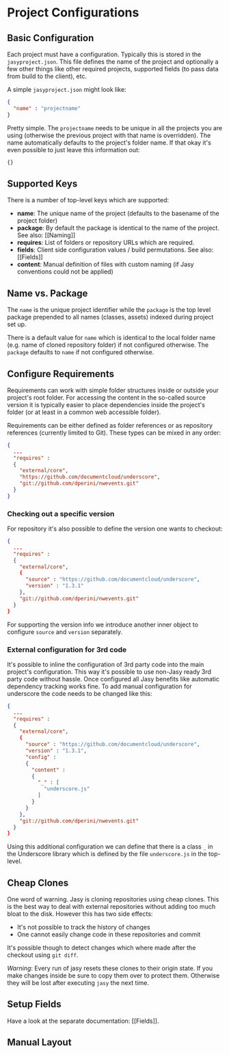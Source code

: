 # Project Configurations

## Basic Configuration

Each project must have a configuration. Typically this is stored in the `jasyproject.json`. This file defines the name of the project and optionally a few other things like other required projects, supported fields (to pass data from build to the client), etc.

A simple `jasyproject.json` might look like:

```json
{
  "name" : "projectname"
}
```

Pretty simple. The `projectname` needs to be unique in all the projects you are using (otherwise the previous project with that name is overridden). The name automatically defaults to the project's folder name. If that okay it's even possible to just leave this information out:

```js
{}
```


## Supported Keys

There is a number of top-level keys which are supported:

* **name**: The unique name of the project (defaults to the basename of the project folder)
* **package**: By default the package is identical to the name of the project. See also: [[Naming]]
* **requires**: List of folders or repository URLs which are required. 
* **fields**: Client side configuration values / build permutations. See also: [[Fields]]
* **content**: Manual definition of files with custom naming (if Jasy conventions could not be applied)


## Name vs. Package

The `name` is the unique project identifier while the `package` is the top level package prepended to all names (classes, assets) indexed during project set up. 

There is a default value for `name` which is identical to the local folder name (e.g. name of cloned repository folder) if not configured otherwise. The `package` defaults to `name` if not configured otherwise.


## Configure Requirements

Requirements can work with simple folder structures inside or outside your project's root folder. For accessing the content in the so-called source version it is typically easier to place dependencies inside the project's folder (or at least in a common web accessible folder).

Requirements can be either defined as folder references or as repository references (currently limited to Git). These types can be mixed in any order:

```json 
{
  ...
  "requires" : 
  {
    "external/core",
    "https://github.com/documentcloud/underscore",
    "git://github.com/dperini/nwevents.git"
  }
}
```


### Checking out a specific version

For repository it's also possible to define the version one wants to checkout:


```json 
{
  ...
  "requires" : 
  {
    "external/core",
    {
      "source" : "https://github.com/documentcloud/underscore",
      "version" : "1.3.1"
    },
    "git://github.com/dperini/nwevents.git"
  }
}
```

For supporting the version info we introduce another inner object to configure `source` and `version` separately.


### External configuration for 3rd code

It's possible to inline the configuration of 3rd party code into the main project's configuration. This way it's possible to use non-Jasy ready 3rd party code without hassle. Once configured all Jasy benefits like automatic dependency tracking works fine. To add manual configuration for underscore the code needs to be changed like this:

```json 
{
  ...
  "requires" : 
  {
    "external/core",
    {
      "source" : "https://github.com/documentcloud/underscore",
      "version" : "1.3.1",
      "config" :
      {
        "content" :
        {
          "_" : [
            "underscore.js"
          ]
        }
      }
    },
    "git://github.com/dperini/nwevents.git"
  }
}
```

Using this additional configuration we can define that there is a class `_` in the Underscore library which is defined by the file `underscore.js` in the top-level.


## Cheap Clones

One word of warning. Jasy is cloning repositories using cheap clones. This is the best way to deal with external repositories without adding too much bloat to the disk. However this has two side effects:

* It's not possible to track the history of changes
* One cannot easily change code in these repositories and commit

It's possible though to detect changes which where made after the checkout using `git diff`. 

*Warning*: Every run of jasy resets these clones to their origin state. If you make changes inside be sure to copy them over to protect them. Otherwise they will be lost after executing `jasy` the next time.


## Setup Fields

Have a look at the separate documentation: [[Fields]].


## Manual Layout

